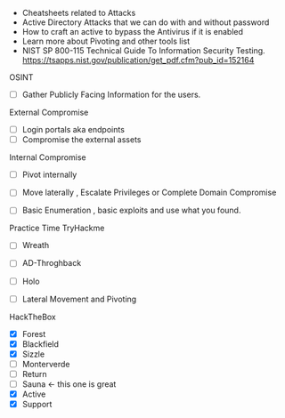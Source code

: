 
- Cheatsheets related to Attacks 
- Active Directory Attacks that we can do with and without password
- How to craft an active to bypass the Antivirus if it is enabled
- Learn more about Pivoting and other tools list
- NIST SP 800-115 Technical Guide To Information Security Testing.
https://tsapps.nist.gov/publication/get_pdf.cfm?pub_id=152164

OSINT
- [ ] Gather Publicly Facing Information for the users.

External Compromise
- [ ] Login portals aka endpoints
- [ ] Compromise the external assets

Internal Compromise 
- [ ] Pivot internally
- [ ] Move laterally , Escalate Privileges or Complete Domain Compromise
- [ ] Basic Enumeration , basic exploits and use what you found.


Practice Time
TryHackme
- [ ] Wreath
- [ ] AD-Throghback
- [ ] Holo
- [ ] Lateral Movement and Pivoting


HackTheBox
- [x] Forest 
- [x] Blackfield
- [x] Sizzle 
- [ ] Monterverde
- [ ] Return
- [ ] Sauna <- this one is great
- [x] Active
- [x] Support
